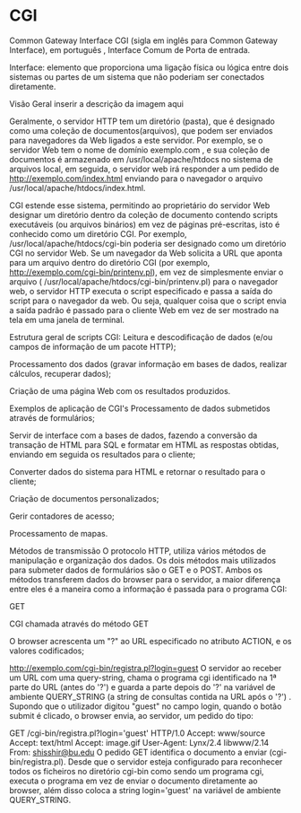 # CGI 

Common Gateway Interface
CGI (sigla em inglês para Common Gateway Interface), em português , Interface Comum de Porta de entrada.

Interface: elemento que proporciona uma ligação física ou lógica entre dois sistemas ou partes de um sistema que não poderiam ser conectados diretamente.

Visão Geral
inserir a descrição da imagem aqui

Geralmente, o servidor HTTP tem um diretório (pasta), que é designado como uma coleção de documentos(arquivos), que podem ser enviados para navegadores da Web ligados a este servidor. Por exemplo, se o servidor Web tem o nome de domínio exemplo.com , e sua coleção de documentos é armazenado em /usr/local/apache/htdocs no sistema de arquivos local, em seguida, o servidor web irá responder a um pedido de http://exemplo.com/index.html enviando para o navegador o arquivo /usr/local/apache/htdocs/index.html.

CGI estende esse sistema, permitindo ao proprietário do servidor Web designar um diretório dentro da coleção de documento contendo scripts executáveis ​​(ou arquivos binários) em vez de páginas pré-escritas, isto é conhecido como um diretório CGI. Por exemplo, /usr/local/apache/htdocs/cgi-bin poderia ser designado como um diretório CGI no servidor Web. Se um navegador da Web solicita a URL que aponta para um arquivo dentro do diretório CGI (por exemplo, http://exemplo.com/cgi-bin/printenv.pl), em vez de simplesmente enviar o arquivo ( /usr/local/apache/htdocs/cgi-bin/printenv.pl) para o navegador web, o servidor HTTP executa o script especificado e passa a saída do script para o navegador da web. Ou seja, qualquer coisa que o script envia a saída padrão é passado para o cliente Web em vez de ser mostrado na tela em uma janela de terminal.

Estrutura geral de scripts CGI:
Leitura e descodificação de dados (e/ou campos de informação de um pacote HTTP);

Processamento dos dados (gravar informação em bases de dados,
realizar cálculos, recuperar dados);

Criação de uma página Web com os resultados produzidos.

Exemplos de aplicação de CGI's
Processamento de dados submetidos através de formulários;

Servir de interface com a bases de dados, fazendo a conversão da
transação de HTML para SQL e formatar em HTML as respostas obtidas,
enviando em seguida os resultados para o cliente;

Converter dados do sistema para HTML e retornar o resultado para o
cliente;

Criação de documentos personalizados;

Gerir contadores de acesso;

Processamento de mapas.

Métodos de transmissão
O protocolo HTTP, utiliza vários métodos de manipulação e organização dos dados. Os dois métodos mais utilizados para submeter dados de formulários são o GET e o POST. Ambos os métodos transferem dados do browser para o servidor, a maior diferença entre eles é a maneira como a informação é passada para o programa CGI:

GET

CGI chamada através do método GET

O browser acrescenta um "?" ao URL especificado no atributo ACTION, e os valores codificados;

http://exemplo.com/cgi-bin/registra.pl?login=guest 
O servidor ao receber um URL com uma query-string, chama o programa cgi identificado na 1ª parte do URL (antes do '?') e guarda a parte depois do '?' na variável de ambiente QUERY_STRING (a string de consultas contida na URL após o '?') . Supondo que o utilizador digitou "guest" no campo login, quando o botão submit é clicado, o browser envia, ao servidor, um pedido do tipo:

GET /cgi-bin/registra.pl?login='guest' HTTP/1.0 
Accept: www/source
Accept: text/html
Accept: image.gif
User-Agent: Lynx/2.4 libwww/2.14
From: shisshir@bu.edu 
O pedido GET identifica o documento a enviar (cgi-bin/registra.pl). Desde que o servidor esteja configurado para reconhecer todos os ficheiros no diretório cgi-bin como sendo um programa cgi, executa o programa em vez de enviar o documento diretamente ao browser, além disso coloca a string login='guest' na variável de ambiente QUERY_STRING.

